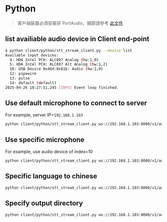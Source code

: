 # Python

> 客戶端裝置必須安裝好 PortAudio，細節請參考 [此文件](../client/python/README.md)

## list availiable audio device in Client end-point

```bash
$ python client/python/stt_stream_client.py --device list
Available input devices:
  4: HDA Intel PCH: ALC897 Analog (hw:1,0) 
  5: HDA Intel PCH: ALC897 Alt Analog (hw:1,2) 
  10: USB Device 0x46d:0x81b: Audio (hw:2,0) 
  12: pipewire 
  13: pulse 
  14: default (default)
2025-04-26 18:27:51,245 [INFO] Event loop finished.
```

## Use default microphone to connect to server

For example, server IP=`192.168.1.103`

```bash
python client/python/stt_stream_client.py ws://192.168.1.103:8000/v1/audio/transcriptions/ws
```

## Use specific microphone

For example, use audio device of index=10

```bash
python client/python/stt_stream_client.py ws://192.168.1.103:8000/v1/audio/transcriptions/ws --device 10
```

## Specific language to chinese

```bash
python client/python/stt_stream_client.py ws://192.168.1.103:8000/v1/audio/transcriptions/ws --language zh
```

## Specify output directory

```bash
python client/python/stt_stream_client.py ws://192.168.1.103:8000/v1/audio/transcriptions/ws --output-dir ./output
```